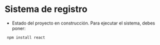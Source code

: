 <h1>Sistema de registro</h1>

- Estado del proyecto en construcción.
Para ejecutar el sistema, debes poner:

``` npm install react```

